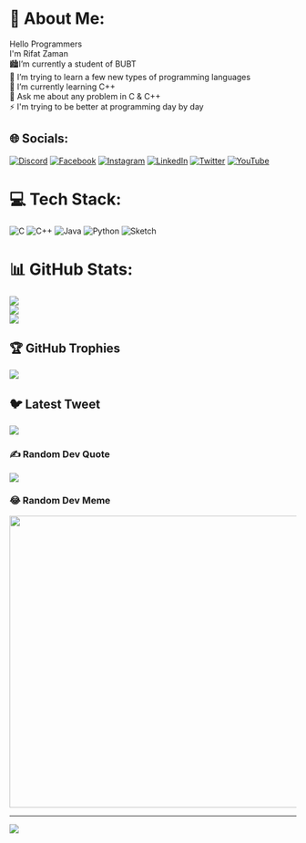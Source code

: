 # 💫 About Me:
Hello Programmers<br>I'm Rifat Zaman<br>🏙I’m currently a student of BUBT<br>👯 I’m trying to learn a few new types of programming languages<br>🌱 I’m currently learning C++<br>💬 Ask me about any problem in C & C++<br>⚡ I'm trying to be better at programming day by day


## 🌐 Socials:
[![Discord](https://img.shields.io/badge/Discord-%237289DA.svg?logo=discord&logoColor=white)](https://discord.gg/https://discord.gg/gaABB5Sw4t) [![Facebook](https://img.shields.io/badge/Facebook-%231877F2.svg?logo=Facebook&logoColor=white)](https://facebook.com/rahad.ahammed.58) [![Instagram](https://img.shields.io/badge/Instagram-%23E4405F.svg?logo=Instagram&logoColor=white)](https://instagram.com/rahad2nero) [![LinkedIn](https://img.shields.io/badge/LinkedIn-%230077B5.svg?logo=linkedin&logoColor=white)](https://linkedin.com/in/https://www.linkedin.com/in/rifat-zaman-746b89262/) [![Twitter](https://img.shields.io/badge/Twitter-%231DA1F2.svg?logo=Twitter&logoColor=white)](https://twitter.com/@Rifat3263) [![YouTube](https://img.shields.io/badge/YouTube-%23FF0000.svg?logo=YouTube&logoColor=white)](https://youtube.com/@@nero5060) 

# 💻 Tech Stack:
![C](https://img.shields.io/badge/c-%2300599C.svg?style=plastic&logo=c&logoColor=white) ![C++](https://img.shields.io/badge/c++-%2300599C.svg?style=plastic&logo=c%2B%2B&logoColor=white) ![Java](https://img.shields.io/badge/java-%23ED8B00.svg?style=plastic&logo=java&logoColor=white) ![Python](https://img.shields.io/badge/python-3670A0?style=plastic&logo=python&logoColor=ffdd54) ![Sketch](https://img.shields.io/badge/Sketch-FFB387?style=plastic&logo=sketch&logoColor=black)
# 📊 GitHub Stats:
![](https://github-readme-stats.vercel.app/api?username=Rifat-Zaman263&theme=nightowl&hide_border=false&include_all_commits=true&count_private=true)<br/>
![](https://github-readme-streak-stats.herokuapp.com/?user=Rifat-Zaman263&theme=nightowl&hide_border=false)<br/>
![](https://github-readme-stats.vercel.app/api/top-langs/?username=Rifat-Zaman263&theme=nightowl&hide_border=false&include_all_commits=true&count_private=true&layout=compact)

## 🏆 GitHub Trophies
![](https://github-profile-trophy.vercel.app/?username=Rifat-Zaman263&theme=nord&no-frame=false&no-bg=false&margin-w=4)

## 🐦 Latest Tweet
[![](https://gtce.itsvg.in/api?username=@Rifat3263)](https://github.com/VishwaGauravIn/github-twitter-card-embed)

### ✍️ Random Dev Quote
![](https://quotes-github-readme.vercel.app/api?type=horizontal&theme=tokyonight)

### 😂 Random Dev Meme
<img src="https://random-memer.herokuapp.com/" width="512px"/>

---
[![](https://visitcount.itsvg.in/api?id=Rifat-Zaman263&icon=9&color=1)](https://visitcount.itsvg.in)

<!-- Proudly created with GPRM ( https://gprm.itsvg.in ) -->
